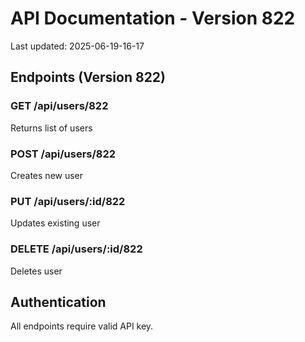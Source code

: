# API Documentation - Version 822
Last updated: 2025-06-19-16-17

## Endpoints (Version 822)

### GET /api/users/822
Returns list of users

### POST /api/users/822
Creates new user

### PUT /api/users/:id/822
Updates existing user

### DELETE /api/users/:id/822
Deletes user

## Authentication
All endpoints require valid API key.
